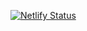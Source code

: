 [![Netlify Status](https://api.netlify.com/api/v1/badges/d4877449-0197-4bc9-a47a-74ce97fd1a9b/deploy-status)](https://app.netlify.com/sites/become-you/deploys)
